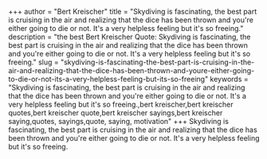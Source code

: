 +++
author = "Bert Kreischer"
title = "Skydiving is fascinating, the best part is cruising in the air and realizing that the dice has been thrown and you're either going to die or not. It's a very helpless feeling but it's so freeing."
description = "the best Bert Kreischer Quote: Skydiving is fascinating, the best part is cruising in the air and realizing that the dice has been thrown and you're either going to die or not. It's a very helpless feeling but it's so freeing."
slug = "skydiving-is-fascinating-the-best-part-is-cruising-in-the-air-and-realizing-that-the-dice-has-been-thrown-and-youre-either-going-to-die-or-not-its-a-very-helpless-feeling-but-its-so-freeing"
keywords = "Skydiving is fascinating, the best part is cruising in the air and realizing that the dice has been thrown and you're either going to die or not. It's a very helpless feeling but it's so freeing.,bert kreischer,bert kreischer quotes,bert kreischer quote,bert kreischer sayings,bert kreischer saying,quotes, sayings,quote, saying, motivation"
+++
Skydiving is fascinating, the best part is cruising in the air and realizing that the dice has been thrown and you're either going to die or not. It's a very helpless feeling but it's so freeing.
